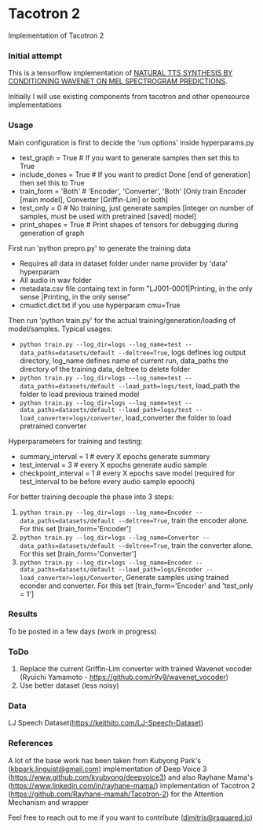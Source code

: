 # Tacotron 2

Implementation of Tacotron 2

### Initial attempt

This is a tensorflow implementation of [NATURAL TTS SYNTHESIS BY CONDITIONING WAVENET ON MEL SPECTROGRAM PREDICTIONS](https://arxiv.org/pdf/1712.05884.pdf).

Initially I will use existing components from tacotron and other opensource implementations

### Usage

Main configuration is first to decide the 'run options' inside hyperparams.py
- test_graph = True # If you want to generate samples then set this to True
- include_dones = True # If you want to predict Done [end of generation] then set this to True
- train_form = 'Both' # 'Encoder', 'Converter', 'Both'  [Only train Encoder [main model], Converter [Griffin-Lim] or both]
- test_only = 0 # No training, just generate samples [integer on number of samples, must be used with pretrained [saved] model]
- print_shapes = True # Print shapes of tensors for debugging during generation of graph

First run 'python prepro.py' to generate the training data
- Requires all data in dataset folder under name provider by 'data' hyperparam
- All audio in wav folder
- metadata.csv file containg text in form "LJ001-0001|Printing, in the only sense |Printing, in the only sense"
- cmudict.dict.txt if you use hyperparam cmu=True

Then run 'python train.py' for the actual training/generation/loading of model/samples. Typical usages:
- ``` python train.py --log_dir=logs --log_name=test --data_paths=datasets/default --deltree=True ```, logs defines log output directory, log_name defines name of current run, data_paths the directory of the training data, deltree to delete folder
- ``` python train.py --log_dir=logs --log_name=test --data_paths=datasets/default --load_path=logs/test ```, load_path the folder to load previous trained model
- ``` python train.py --log_dir=logs --log_name=test --data_paths=datasets/default --load_path=logs/test --load_converter=logs/converter ```, load_converter the folder to load pretrained converter

Hyperparameters for training and testing:
- summary_interval = 1 # every X epochs generate summary
- test_interval = 3 # every X epochs generate audio sample
- checkpoint_interval = 1 # every X epochs save model (required for test_interval to be before every audio sample epooch)

For better training decouple the phase into 3 steps:
1. ``` python train.py --log_dir=logs --log_name=Encoder --data_paths=datasets/default --deltree=True ```, train the encoder alone. For this set [train_form='Encoder']
2. ``` python train.py --log_dir=logs --log_name=Converter --data_paths=datasets/default --deltree=True ```, train the converter alone. For this set [train_form='Converter']
3. ``` python train.py --log_dir=logs --log_name=Encoder --data_paths=datasets/default --load_path=logs/Encoder --load_converter=logs/Converter ```, Generate samples using trained econder and converter. For this set [train_form='Encoder' and 'test_only = 1']

### Results
To be posted in a few days (work in progress)

### ToDo
1. Replace the current Griffin-Lim converter with trained Wavenet vocoder (Ryuichi Yamamoto - https://github.com/r9y9/wavenet_vocoder)
2. Use better dataset (less noisy)

### Data

LJ Speech Dataset(https://keithito.com/LJ-Speech-Dataset)

### References

A lot of the base work has been taken from Kubyong Park's (kbpark.linguist@gmail.com) implementation of Deep Voice 3 (https://www.github.com/kyubyong/deepvoice3) and also Rayhane Mama's (https://www.linkedin.com/in/rayhane-mama/) implementation of Tacotron 2 (https://github.com/Rayhane-mamah/Tacotron-2) for the Attention Mechanism and wrapper

Feel free to reach out to me if you want to contribute (dimitris@rsquared.io)
